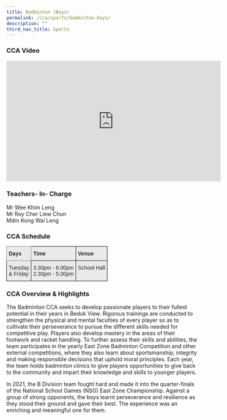 ```yaml
---
title: Badminton (Boys)
permalink: /cca/sports/badminton-boys/
description: ""
third_nav_title: Sports
---
```

### CCA Video

<div class="bp-youtube">

<iframe width="560" height="315" src="https://www.youtube.com/embed/pW6RHysHHIo" title="YouTube video player" frameborder="0" allow="accelerometer; autoplay; clipboard-write; encrypted-media; gyroscope; picture-in-picture" allowfullscreen></iframe>

</div>

### Teachers- In- Charge

Mr Wee Khim Leng <br>
Mr Roy Cher Liew Chun <br>
Mdm Kong Wai Leng


### CCA Schedule

<style type="text/css">
.tg  {border-collapse:collapse;border-spacing:0;}
.tg td{border-color:black;border-style:solid;border-width:1px;font-family:Arial, sans-serif;font-size:14px;
  overflow:hidden;padding:10px 5px;word-break:normal;}
.tg th{border-color:black;border-style:solid;border-width:1px;font-family:Arial, sans-serif;font-size:14px;
  font-weight:normal;overflow:hidden;padding:10px 5px;word-break:normal;}
.tg .tg-y7qa{background-color:#EAEAEA;color:#222;text-align:left;vertical-align:top}
.tg .tg-z5wu{background-color:#EAEAEA;border-color:inherit;color:#222;font-weight:bold;text-align:left;vertical-align:top}
.tg .tg-rj1p{background-color:#EAEAEA;color:#222;font-weight:bold;text-align:left;vertical-align:top}
</style>
<table class="tg">
<thead>
  <tr>
    <th class="tg-z5wu">Days</th>
    <th class="tg-rj1p">Time</th>
    <th class="tg-rj1p">Venue</th>
  </tr>
</thead>
<tbody>
  <tr>
    <td class="tg-y7qa">Tuesday<br>&amp; Friday</td>
    <td class="tg-y7qa">3.30pm - 6.00pm<br>2.30pm - 5.00pm</td>
    <td class="tg-y7qa">School Hall</td>
  </tr>
</tbody>
</table>


### CCA Overview & Highlights

The Badminton CCA seeks to develop passionate players to their fullest potential in their years in Bedok View. Rigorous trainings are conducted to strengthen the physical and mental faculties of every player so as to cultivate their perseverance to pursue the different skills needed for competitive play. Players also develop mastery in the areas of their footwork and racket handling. To further assess their skills and abilities, the team participates in the yearly East Zone Badminton Competition and other external competitions, where they also learn about sportsmanship, integrity and making responsible decisions that uphold moral principles. Each year, the team holds badminton clinics to give players opportunities to give back to the community and impart their knowledge and skills to younger players.

In 2021, the B Division team fought hard and made it into the quarter-finals of the National School Games (NSG) East Zone Championship. Against a group of strong opponents, the boys learnt perseverance and resilience as they stood their ground and gave their best. The experience was an enriching and meaningful one for them.